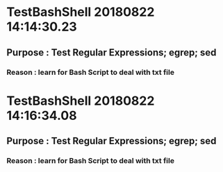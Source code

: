 # TestBashShell 20180822 14:14:30.23 
##  Purpose : Test Regular Expressions; egrep; sed 
###  Reason : learn for Bash Script to deal with txt file  
 
 
# TestBashShell 20180822 14:16:34.08 
##  Purpose : Test Regular Expressions; egrep; sed 
###  Reason : learn for Bash Script to deal with txt file  
 
 
